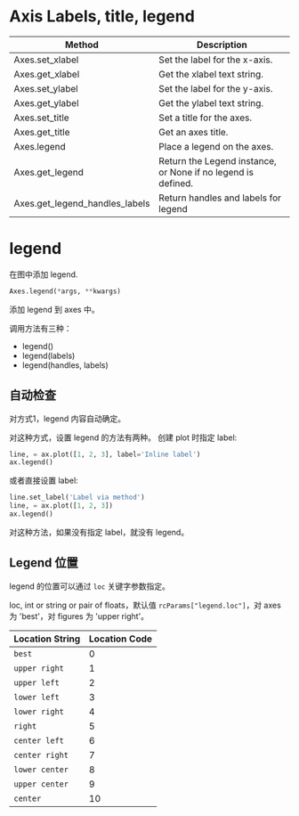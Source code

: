 
# Axis Labels, title, legend

|Method|Description|
|---|---|
|Axes.set_xlabel|Set the label for the x-axis.|
|Axes.get_xlabel|Get the xlabel text string.|
|Axes.set_ylabel|Set the label for the y-axis.|
|Axes.get_ylabel|Get the ylabel text string.|
|Axes.set_title|Set a title for the axes.|
|Axes.get_title|Get an axes title.|
|Axes.legend|Place a legend on the axes.|
|Axes.get_legend|Return the Legend instance, or None if no legend is defined.|
|Axes.get_legend_handles_labels|Return handles and labels for legend|

# legend
在图中添加 legend.
```py
Axes.legend(*args, **kwargs)
```
添加 legend 到 axes 中。

调用方法有三种：
- legend()
- legend(labels)
- legend(handles, labels)

## 自动检查
对方式1，legend 内容自动确定。

对这种方式，设置 legend 的方法有两种。
创建 plot 时指定 label:
```py
line, = ax.plot([1, 2, 3], label='Inline label')
ax.legend()
```

或者直接设置 label:
```py
line.set_label('Label via method')
line, = ax.plot([1, 2, 3])
ax.legend()
```
对这种方法，如果没有指定 label，就没有 legend。

## Legend 位置
legend 的位置可以通过 `loc` 关键字参数指定。

loc, int or string or pair of floats，默认值 `rcParams["legend.loc"]`，对 axes 为 'best'，对 figures 为 'upper right'。

|Location String|Location Code|
|---|---|
|`best`|0|
|`upper right`|1|
|`upper left`|2|
|`lower left`|3|
|`lower right`|4|
|`right`|5|
|`center left`|6|
|`center right`|7|
|`lower center`|8|
|`upper center`|9|
|`center`|10|


